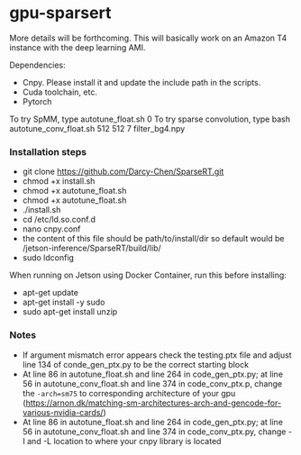 # gpu-sparsert

More details will be forthcoming. This will basically work on an Amazon T4 instance with the deep learning AMI.

Dependencies:
- Cnpy. Please install it and update the include path in the scripts.
- Cuda toolchain, etc. 
- Pytorch

To try SpMM, type autotune_float.sh 0
To try sparse convolution, type bash autotune_conv_float.sh 512 512 7 filter_bg4.npy

### Installation steps
- git clone https://github.com/Darcy-Chen/SparseRT.git
- chmod +x install.sh
- chmod +x autotune_float.sh
- chmod +x autotune_float.sh
- ./install.sh
- cd /etc/ld.so.conf.d
- nano cnpy.conf
- the content of this file should be path/to/install/dir so default would be /jetson-inference/SparseRT/build/lib/
- sudo ldconfig

When running on Jetson using Docker Container, run this before installing:
- apt-get update
- apt-get install -y sudo
- sudo apt-get install unzip

### Notes
- If argument mismatch error appears check the testing.ptx file and adjust line 134 of conde_gen_ptx.py to be the correct starting block
- At line 86 in autotune_float.sh and line 264 in code_gen_ptx.py; at line 56 in autotune_conv_float.sh and line 374 in code_conv_ptx.p, change the `-arch=sm75` to corresponding architecture of your gpu (https://arnon.dk/matching-sm-architectures-arch-and-gencode-for-various-nvidia-cards/) 
- At line 86 in autotune_float.sh and line 264 in code_gen_ptx.py; at line 56 in autotune_conv_float.sh and line 374 in code_conv_ptx.py, change -I and -L location to where your cnpy library is located